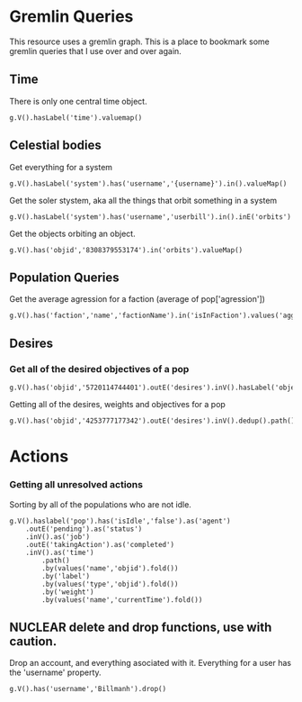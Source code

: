 # Gremlin Queries
This resource uses a gremlin graph. This is a place to bookmark some gremlin queries that I use over and over again. 

## Time
There is only one central time object.
```
g.V().hasLabel('time').valuemap()
```

## Celestial bodies
Get everything for a system
```
g.V().hasLabel('system').has('username','{username}').in().valueMap()
```

Get the soler stystem, aka all the things that orbit something in a system 
```
g.V().hasLabel('system').has('username','userbill').in().inE('orbits')
```

Get the objects orbiting an object.
```
g.V().has('objid','8308379553174').in('orbits').valueMap()
```
## Population Queries
Get the average agression for a faction (average of pop['agression'])
```
g.V().has('faction','name','factionName').in('isInFaction').values('aggression').mean()
```

##  Desires
### Get all of the desired objectives of a pop
```
g.V().has('objid','5720114744401').outE('desires').inV().hasLabel('objective')
```
Getting all of the desires, weights and objectives for a pop
```
g.V().has('objid','4253777177342').outE('desires').inV().dedup().path().by(values('name','objid').fold()).by('weight').by(values('type','objid','comment','leadingAttribute').fold())
```

# Actions
### Getting all unresolved actions

Sorting by all of the populations who are not idle. 
```
g.V().haslabel('pop').has('isIdle','false').as('agent')
    .outE('pending').as('status')
    .inV().as('job')
    .outE('takingAction').as('completed')
    .inV().as('time')
        .path()
        .by(values('name','objid').fold())
        .by('label')
        .by(values('type','objid').fold())
        .by('weight')
        .by(values('name','currentTime').fold())
```

## **NUCLEAR** delete and drop functions, use with caution.
Drop an account, and everything asociated with it. Everything for a user has the 'username' property.  
```
g.V().has('username','Billmanh').drop()
```
